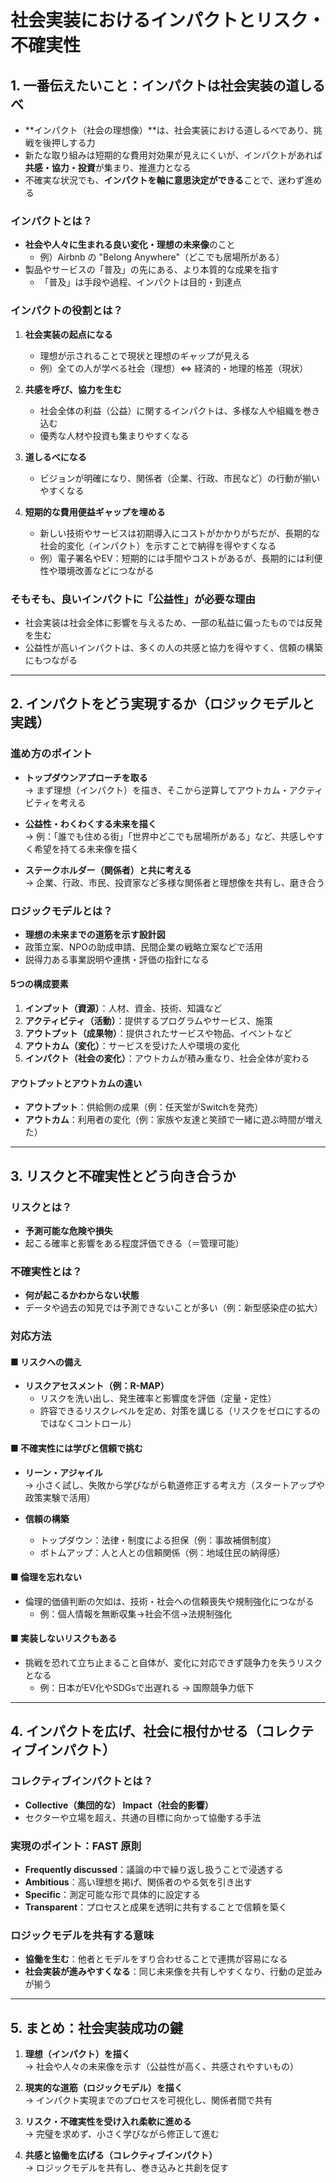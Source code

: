 # 社会実装におけるインパクトとリスク・不確実性

## 1. 一番伝えたいこと：インパクトは社会実装の道しるべ

- **インパクト（社会の理想像）**は、社会実装における道しるべであり、挑戦を後押しする力
- 新たな取り組みは短期的な費用対効果が見えにくいが、インパクトがあれば**共感・協力・投資**が集まり、推進力となる
- 不確実な状況でも、**インパクトを軸に意思決定ができる**ことで、迷わず進める

### インパクトとは？

- **社会や人々に生まれる良い変化・理想の未来像**のこと  
  - 例）Airbnb の "Belong Anywhere"（どこでも居場所がある）
- 製品やサービスの「普及」の先にある、より本質的な成果を指す  
  - 「普及」は手段や過程、インパクトは目的・到達点

### インパクトの役割とは？

1. **社会実装の起点になる**  
   - 理想が示されることで現状と理想のギャップが見える  
   - 例）全ての人が学べる社会（理想）⇔ 経済的・地理的格差（現状）

2. **共感を呼び、協力を生む**  
   - 社会全体の利益（公益）に関するインパクトは、多様な人や組織を巻き込む  
   - 優秀な人材や投資も集まりやすくなる

3. **道しるべになる**  
   - ビジョンが明確になり、関係者（企業、行政、市民など）の行動が揃いやすくなる

4. **短期的な費用便益ギャップを埋める**  
   - 新しい技術やサービスは初期導入にコストがかかりがちだが、長期的な社会的変化（インパクト）を示すことで納得を得やすくなる  
   - 例）電子署名やEV：短期的には手間やコストがあるが、長期的には利便性や環境改善などにつながる

### そもそも、良いインパクトに「公益性」が必要な理由

- 社会実装は社会全体に影響を与えるため、一部の私益に偏ったものでは反発を生む
- 公益性が高いインパクトは、多くの人の共感と協力を得やすく、信頼の構築にもつながる

---

## 2. インパクトをどう実現するか（ロジックモデルと実践）

### 進め方のポイント

- **トップダウンアプローチを取る**  
  → まず理想（インパクト）を描き、そこから逆算してアウトカム・アクティビティを考える

- **公益性・わくわくする未来を描く**  
  → 例：「誰でも住める街」「世界中どこでも居場所がある」など、共感しやすく希望を持てる未来像を描く

- **ステークホルダー（関係者）と共に考える**  
  → 企業、行政、市民、投資家など多様な関係者と理想像を共有し、磨き合う

### ロジックモデルとは？

- **理想の未来までの道筋を示す設計図**
- 政策立案、NPOの助成申請、民間企業の戦略立案などで活用
- 説得力ある事業説明や連携・評価の指針になる

#### 5つの構成要素

1. **インプット（資源）**：人材、資金、技術、知識など  
2. **アクティビティ（活動）**：提供するプログラムやサービス、施策  
3. **アウトプット（成果物）**：提供されたサービスや物品、イベントなど  
4. **アウトカム（変化）**：サービスを受けた人や環境の変化  
5. **インパクト（社会の変化）**：アウトカムが積み重なり、社会全体が変わる

#### アウトプットとアウトカムの違い

- **アウトプット**：供給側の成果（例：任天堂がSwitchを発売）  
- **アウトカム**：利用者の変化（例：家族や友達と笑顔で一緒に遊ぶ時間が増えた）

---

## 3. リスクと不確実性とどう向き合うか

### リスクとは？

- **予測可能な危険や損失**
- 起こる確率と影響をある程度評価できる（＝管理可能）

### 不確実性とは？

- **何が起こるかわからない状態**
- データや過去の知見では予測できないことが多い（例：新型感染症の拡大）

### 対応方法

#### ■ リスクへの備え

- **リスクアセスメント（例：R-MAP）**  
  - リスクを洗い出し、発生確率と影響度を評価（定量・定性）  
  - 許容できるリスクレベルを定め、対策を講じる（リスクをゼロにするのではなくコントロール）

#### ■ 不確実性には学びと信頼で挑む

- **リーン・アジャイル**  
  → 小さく試し、失敗から学びながら軌道修正する考え方（スタートアップや政策実験で活用）

- **信頼の構築**  
  - トップダウン：法律・制度による担保（例：事故補償制度）  
  - ボトムアップ：人と人との信頼関係（例：地域住民の納得感）

#### ■ 倫理を忘れない

- 倫理的価値判断の欠如は、技術・社会への信頼喪失や規制強化につながる  
  - 例：個人情報を無断収集→社会不信→法規制強化

#### ■ 実装しないリスクもある

- 挑戦を恐れて立ち止まること自体が、変化に対応できず競争力を失うリスクとなる  
  - 例：日本がEV化やSDGsで出遅れる → 国際競争力低下

---

## 4. インパクトを広げ、社会に根付かせる（コレクティブインパクト）

### コレクティブインパクトとは？

- **Collective（集団的な） Impact（社会的影響）**
- セクターや立場を超え、共通の目標に向かって協働する手法

### 実現のポイント：FAST 原則

- **Frequently discussed**：議論の中で繰り返し扱うことで浸透する  
- **Ambitious**：高い理想を掲げ、関係者のやる気を引き出す  
- **Specific**：測定可能な形で具体的に設定する  
- **Transparent**：プロセスと成果を透明に共有することで信頼を築く

### ロジックモデルを共有する意味

- **協働を生む**：他者とモデルをすり合わせることで連携が容易になる  
- **社会実装が進みやすくなる**：同じ未来像を共有しやすくなり、行動の足並みが揃う

---

## 5. まとめ：社会実装成功の鍵

1. **理想（インパクト）を描く**  
   → 社会や人々の未来像を示す（公益性が高く、共感されやすいもの）

2. **現実的な道筋（ロジックモデル）を描く**  
   → インパクト実現までのプロセスを可視化し、関係者間で共有

3. **リスク・不確実性を受け入れ柔軟に進める**  
   → 完璧を求めず、小さく学びながら修正して進む

4. **共感と協働を広げる（コレクティブインパクト）**  
   → ロジックモデルを共有し、巻き込みと共創を促す
